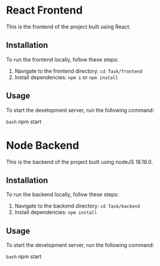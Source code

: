 # React Frontend

This is the frontend of the project built using React.

## Installation

To run the frontend locally, follow these steps:

1. Navigate to the frontend directory: `cd Task/frontend`
2. Install dependencies: `npm i` or `npm install`

## Usage

To start the development server, run the following command:

```bash```
npm start

# Node Backend

This is the backend of the project built using nodeJS 18.18.0.

## Installation

To run the backend locally, follow these steps:

1. Navigate to the backend directory: `cd Task/backend`
2. Install dependencies: `npm install`

## Usage

To start the development server, run the following command:

```bash```
npm start


